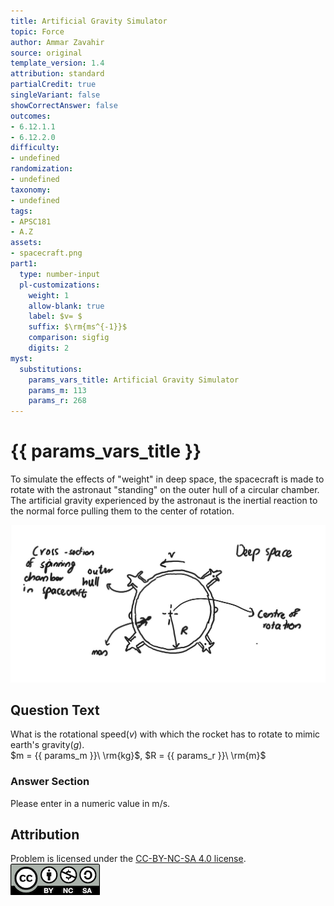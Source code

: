 ```yaml
---
title: Artificial Gravity Simulator
topic: Force
author: Ammar Zavahir
source: original
template_version: 1.4
attribution: standard
partialCredit: true
singleVariant: false
showCorrectAnswer: false
outcomes:
- 6.12.1.1
- 6.12.2.0
difficulty:
- undefined
randomization:
- undefined
taxonomy:
- undefined
tags:
- APSC181
- A.Z
assets:
- spacecraft.png
part1:
  type: number-input
  pl-customizations:
    weight: 1
    allow-blank: true
    label: $v= $
    suffix: $\rm{ms^{-1}}$
    comparison: sigfig
    digits: 2
myst:
  substitutions:
    params_vars_title: Artificial Gravity Simulator
    params_m: 113
    params_r: 268
---
```

# {{ params_vars_title }}
To simulate the effects of "weight" in deep space, the spacecraft is made to rotate with the astronaut "standing" on the outer hull of a circular chamber. The artificial gravity experienced by the astronaut is the inertial reaction to the normal force pulling them to the center of rotation.

<img src="spacecraft.png" width=600>

## Question Text

What is the rotational speed($v$) with which the rocket has to rotate to mimic earth's gravity($g$).<br>
$m = {{ params_m }}\ \rm{kg}$, $R = {{ params_r }}\ \rm{m}$

### Answer Section

Please enter in a numeric value in m/s.

## Attribution

Problem is licensed under the [CC-BY-NC-SA 4.0 license](https://creativecommons.org/licenses/by-nc-sa/4.0/).<br> ![The Creative Commons 4.0 license requiring attribution-BY, non-commercial-NC, and share-alike-SA license.](https://raw.githubusercontent.com/firasm/bits/master/by-nc-sa.png)